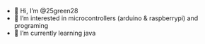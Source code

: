 - 👋 Hi, I’m @25green28
- 👀 I’m interested in microcontrollers (arduino & raspberrypi) and programing 
- 🌱 I’m currently learning java
<!---
25green28/25green28 is a ✨ special ✨ repository because its `README.md` (this file) appears on your GitHub profile.
You can click the Preview link to take a look at your changes.
--->
